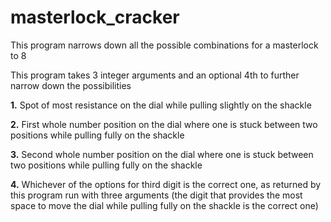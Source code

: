 # masterlock_cracker

This program narrows down all the possible combinations for a masterlock to 8

This program takes 3 integer arguments and an optional 4th to further narrow down the possibilities

**1.** Spot of most resistance on the dial while pulling slightly on the shackle

**2.** First whole number position on the dial where one is stuck between two positions while pulling fully on the shackle

**3.** Second whole number position on the dial where one is stuck between two positions while pulling fully on the shackle

**4.** Whichever of the options for third digit is the correct one, as returned by this program run with three arguments (the digit that 
provides the most space to move the dial while pulling fully on the shackle is the correct one)
